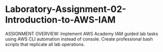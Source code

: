 # Laboratory-Assignment-02-Introduction-to-AWS-IAM
ASSIGNMENT OVERVIEW: Implement AWS Academy IAM guided lab tasks using AWS CLI automation instead of console. Create professional bash scripts that replicate all lab operations.
